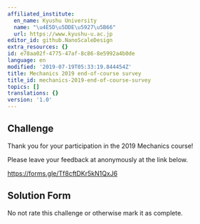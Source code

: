 ```yaml
---
affiliated_institute:
  en_name: Kyushu University
  name: "\u4E5D\u5DDE\u5927\u5B66"
  url: https://www.kyushu-u.ac.jp
editor_id: github.NanoScaleDesign
extra_resources: {}
id: e78aa02f-4775-47af-8c86-8e5992a4b0de
language: en
modified: '2019-07-19T05:33:19.844454Z'
title: Mechanics 2019 end-of-course survey
title_id: mechanics-2019-end-of-course-survey
topics: []
translations: {}
version: '1.0'
---
```


## Challenge

Thank you for your participation in the 2019 Mechanics course!

Please leave your feedback at anonymously at the link below.

https://forms.gle/Tf8cftDKr5kN1QxJ6

## Solution Form
No not rate this challenge or otherwise mark it as complete.
